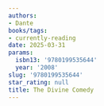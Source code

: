 ```yaml
---
authors:
- Dante
books/tags:
- currently-reading
date: 2025-03-31
params:
  isbn13: '9780199535644'
  year: '2008'
slug: '9780199535644'
star_rating: null
title: The Divine Comedy
---
```



<!--more-->